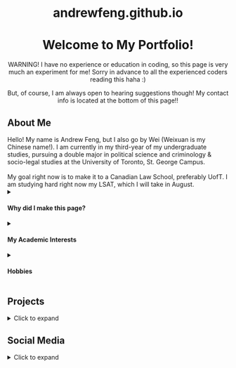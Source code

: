 # <h1 align="center">andrewfeng.github.io</h1>
# <h1 align="center">Welcome to My Portfolio!</h1>
<p align="center">WARNING! I have no experience or education in coding, so this page is very much an experiment for me! Sorry in advance to all the experienced coders reading this haha :)</p>
<p align="center">But, of course, I am always open to hearing suggestions though! My contact info is located at the bottom of this page!!</p>
<h2>About Me</h2>
Hello! My name is Andrew Feng, but I also go by Wei (Weixuan is my Chinese name!). I am currently in my third-year of my undergraduate studies, pursuing a double major in political science and criminology & socio-legal studies at the University of Toronto, St. George Campus. 
<br>
<br>
My goal right now is to make it to a Canadian Law School, preferably UofT. I am studying hard right now my LSAT, which I will take in August.
<details>
   <summary><h4>Why did I make this page?</h4></summary>
I have always wanted to take up coding as a hobby, so I guess this is a start for me! I hope that this site is sufficient in documenting who I am, and what I have been up to.
</details>
<details>
  <summary><h4>My Academic Interests</h4></summary>
In political science, my primary research interest is Canadian federal politics. This includes topics such as federalism, constitutional law, Quebec nationalism, and Indigenous law. Speaking of Indigenous law, I am deeply interested in Indigenous sovereignty politics, both in  Canada and beyond (especially in Hawai'i)!
<br>
<br>
In criminology, my primary research interest is the penology.
</details>

<details>
  <summary><h4>Hobbies</h4></summary>
  

</details>

## Projects

<details>
  <summary>Click to expand</summary>

  Here are some examples of my work:

  ### Project 1: [Project Name](link-to-project)
  - Description: A brief overview of what this project is about.
  - Key Features: Highlight a few key features or accomplishments.

  ### Project 2: [Project Name](link-to-project)
  - Description: A brief overview of what this project is about.
  - Key Features: Highlight a few key features or accomplishments.

  ### Project 3: [Project Name](link-to-project)
  - Description: A brief overview of what this project is about.
  - Key Features: Highlight a few key features or accomplishments.

  Feel free to check out more of my work on my [GitHub profile](link-to-github-profile).
</details>

## Social Media

<details>
  <summary>Click to expand</summary>

  Connect with me on social media:

  - [LinkedIn](link-to-linkedin-profile)
  - [Twitter](link-to-twitter-profile)
  - [GitHub](link-to-github-profile)
  - [Instagram](link-to-instagram-profile)

  I love connecting with new people and expanding my network. Feel free to reach out!
</details>
